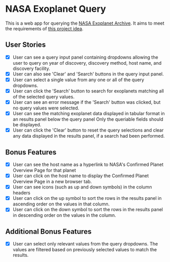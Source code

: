 # NASA Exoplanet Query

This is a web app for querying the [NASA Exoplanet Archive](https://exoplanetarchive.ipac.caltech.edu/). It aims to meet the requirements of [this project idea](https://github.com/florinpop17/app-ideas/blob/master/Projects/3-Advanced/NASA-Exoplanet-Query.md).

## User Stories

- [x] User can see a query input panel containing dropdowns allowing the user to query on year of discovery, discovery method, host name, and discovery facility.
- [x] User can also see 'Clear' and 'Search' buttons in the query input panel.
- [x] User can select a single value from any one or all of the query dropdowns.
- [x] User can click the 'Search' button to search for exoplanets matching all of the selected query values.
- [x] User can see an error message if the 'Search' button was clicked, but no query values were selected.
- [x] User can see the matching exoplanet data displayed in tabular format in an results panel below the query panel Only the queriable fields should be displayed.
- [x] User can click the 'Clear' button to reset the query selections and clear any data displayed in the results panel, if a search had been performed.

## Bonus Features

- [x] User can see the host name as a hyperlink to NASA's Confirmed Planet Overview Page for that planet
- [x] User can click on the host name to display the Confirmed Planet Overview Page in a new browser tab.
- [x] User can see icons (such as up and down symbols) in the column headers
- [x] User can click on the up symbol to sort the rows in the results panel in ascending order on the values in that column.
- [x] User can click on the down symbol to sort the rows in the results panel in descending order on the values in the column.

## Additional Bonus Features

- [x] User can select only relevant values from the query dropdowns. The values are filtered based on previously selected values to match the results.
